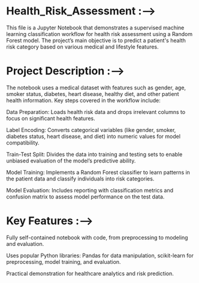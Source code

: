 # Health_Risk_Assessment :-->

This file is a Jupyter Notebook that demonstrates a supervised machine learning classification workflow for health risk assessment using a Random Forest model. The project’s main objective is to predict a patient's health risk category based on various medical and lifestyle features.

# Project Description :-->

The notebook uses a medical dataset with features such as gender, age, smoker status, diabetes, heart disease, healthy diet, and other patient health information. Key steps covered in the workflow include:

Data Preparation: Loads health risk data and drops irrelevant columns to focus on significant health features.

Label Encoding: Converts categorical variables (like gender, smoker, diabetes status, heart disease, and diet) into numeric values for model compatibility.

Train-Test Split: Divides the data into training and testing sets to enable unbiased evaluation of the model’s predictive ability.

Model Training: Implements a Random Forest classifier to learn patterns in the patient data and classify individuals into risk categories.

Model Evaluation: Includes reporting with classification metrics and confusion matrix to assess model performance on the test data.

# Key Features :-->

Fully self-contained notebook with code, from preprocessing to modeling and evaluation.

Uses popular Python libraries: Pandas for data manipulation, scikit-learn for preprocessing, model training, and evaluation.

Practical demonstration for healthcare analytics and risk prediction.
